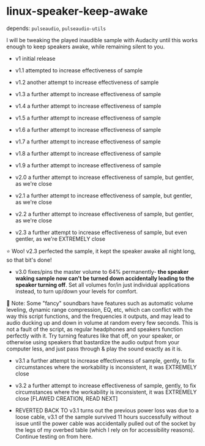 # linux-speaker-keep-awake

depends: ``pulseaudio``, ``pulseaudio-utils``

I will be tweaking the played inaudible sample with Audacity until this works enough to keep speakers awake, while remaining silent to you.

- v1 initial release

- v1.1 attempted to increase effectiveness of sample

- v1.2 another attempt to increase effectiveness of sample

- v1.3 a further attempt to increase effectiveness of sample

- v1.4 a further attempt to increase effectiveness of sample

- v1.5 a further attempt to increase effectiveness of sample

- v1.6 a further attempt to increase effectiveness of sample

- v1.7 a further attempt to increase effectiveness of sample

- v1.8 a further attempt to increase effectiveness of sample

- v1.9 a further attempt to increase effectiveness of sample

- v2.0 a further attempt to increase effectiveness of sample, but gentler, as we're close

- v2.1 a further attempt to increase effectiveness of sample, but gentler, as we're close

- v2.2 a further attempt to increase effectiveness of sample, but gentler, as we're close

- v2.3 a further attempt to increase effectiveness of sample, but even gentler, as we're EXTREMELY close

⭐ Woo! v2.3 perfected the sample, it kept the speaker awake all night long, so that bit's done!

- v3.0 fixes/pins the master volume to 64% permanently- **the speaker waking sample now can't be turned down accidentally leading to the speaker turning off**. Set all volumes for/in just individual applications instead, to turn up/down your levels for comfort.

📌 Note: Some "fancy" soundbars have features such as automatic volume leveling, dynamic range compression, EQ, etc, which can conflict with the way this script functions, and the frequencies it outputs, and may lead to audio ducking up and down in volume at random every few seconds. This is not a fault of the script, as regular headphones and speakers function perfectly with it. Try turning features like that off, on your speaker, or otherwise using speakers that bastardize the audio output from your computer less, and just pass through & play the sound exactly as it is.

- v3.1 a further attempt to increase effectiveness of sample, gently, to fix circumstances where the workability is inconsistent, it was EXTREMELY close

- v3.2 a further attempt to increase effectiveness of sample, gently, to fix circumstances where the workability is inconsistent, it was EXTREMELY close [FLAWED CREATION, READ NEXT]

- REVERTED BACK TO v3.1 turns out the previous power loss was due to a loose cable, v3.1 of the sample survived 11 hours successfully without issue until the power cable was accidentally pulled out of the socket by the legs of my overbed table (which I rely on for accessibility reasons). Continue testing on from here.
